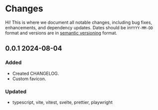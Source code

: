 # Changes

Hi! This is where we document all notable changes, including bug fixes, enhancements, and dependency updates.
Dates should be in`YYYY-MM-DD` format and versions are in [semantic versioning](http://semver.org/) format.

## 0.0.1 2024-08-04

### Added

- Created CHANGELOG.
- Custom favicon.

### Updated

- typescript, vite, vitest, svelte, prettier, playwright
